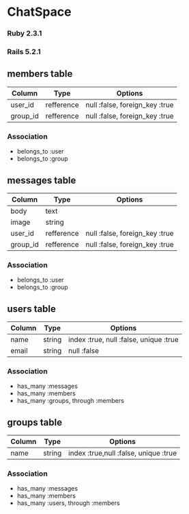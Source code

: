 # ChatSpace


### Ruby 2.3.1
### Rails 5.2.1


## members table
|Column|Type|Options|
|------|----|-------|
|user_id|refference|null :false, foreign_key :true|
|group_id|refference|null :false, foreign_key :true|
### Association
- belongs_to :user
- belongs_to :group
## messages table
|Column|Type|Options|
|------|----|-------|
|body|text|       |
|image|string|        |
|user_id|refference|null :false, foreign_key :true|
|group_id|refference|null :false, foreign_key :true|
### Association
- belongs_to :user
- belongs_to :group
## users table
|Column|Type|Options|
|------|----|-------|
|name|string|index :true, null :false, unique :true|
|email|string|null :false|
### Association
- has_many :messages
- has_many :members
- has_many :groups, through :members
## groups table
|Column|Type|Options|
|------|----|-------|
|name|string|index :true,null :false, unique :true|
### Association
- has_many :messages
- has_many :members
- has_many :users, through :members
